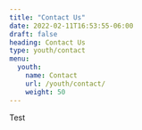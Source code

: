```yaml
---
title: "Contact Us"
date: 2022-02-11T16:53:55-06:00
draft: false
heading: Contact Us
type: youth/contact
menu:
  youth:
    name: Contact
    url: /youth/contact/
    weight: 50
---
```

Test